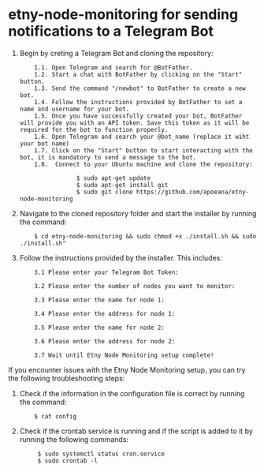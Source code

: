 # etny-node-monitoring for sending notifications to a Telegram Bot

1.	Begin by creting a Telegram Bot and cloning the repository:

            1.1. Open Telegram and search for @BotFather.
            1.2. Start a chat with BotFather by clicking on the "Start" button.
            1.3. Send the command "/newbot" to BotFather to create a new bot.
            1.4. Follow the instructions provided by BotFather to set a name and username for your bot.
            1.5. Once you have successfully created your bot, BotFather will provide you with an API token. Save this token as it will be required for the bot to function properly.
            1.6. Open Telegram and search your @bot_name (replace it wiht your bot name)
            1.7. Click on the "Start" button to start interacting with the bot, it is mandatory to send a message to the bot.
            1.8.  Connect to your Ubuntu machine and clone the repository:
                        
                        $ sudo apt-get update
                        $ sudo apt-get install git
                        $ sudo git clone https://github.com/apoeana/etny-node-monitoring


2.	Navigate to the cloned repository folder and start the installer by running the command:

            $ cd etny-node-monitoring && sudo chmod +x ./install.sh && sudo ./install.sh"

3.	Follow the instructions provided by the installer. This includes:

            3.1	Please enter your Telegram Bot Token:

            3.2	Please enter the number of nodes you want to monitor:

            3.3	Please enter the name for node 1:

            3.4	Please enter the address for node 1:

            3.5	Please enter the name for node 2:

            3.6	Please enter the address for node 2:

            3.7	Wait until Etny Node Monitoring setup complete!

If you encounter issues with the Etny Node Monitoring setup, you can try the following troubleshooting steps:

1.	Check if the information in the configuration file is correct by running the command:
            
            $ cat config

2.	Check if the crontab service is running and if the script is added to it by running the following commands:
             
             $ sudo systemctl status cron.service
             $ sudo crontab -l

